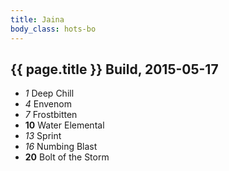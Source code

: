 ```yaml
---
title: Jaina
body_class: hots-bo
---
```


## {{ page.title }} Build, 2015-05-17

-   _1_  Deep Chill
-   _4_  Envenom
-   _7_  Frostbitten
- __10__ Water Elemental
-  _13_  Sprint
-  _16_  Numbing Blast
- __20__ Bolt of the Storm































